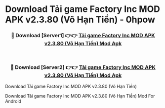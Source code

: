 # Download Tải game Factory Inc MOD APK v2.3.80 (Vô Hạn Tiền) - 0hpow


<div align="center">
<h3>🔴 Download [Server1] 👉👉 <a href="https://apk-comot.site?title=Tải_game_Factory_Inc_MOD_APK_v2.3.80_(Vô_Hạn_Tiền)">Tải game Factory Inc MOD APK v2.3.80 (Vô Hạn Tiền) Mod Apk</a></h3><br>
<h3>🔴 Download [Server2] 👉👉 <a href="https://apk-comot.site?title=Tải_game_Factory_Inc_MOD_APK_v2.3.80_(Vô_Hạn_Tiền)">Tải game Factory Inc MOD APK v2.3.80 (Vô Hạn Tiền) Mod Apk</a></h3>
</div>



Download Tải game Factory Inc MOD APK v2.3.80 (Vô Hạn Tiền) 

Download Tải game Factory Inc MOD APK v2.3.80 (Vô Hạn Tiền) Mod For Android